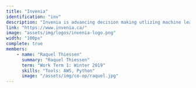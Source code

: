 ```yaml
---
title: "Invenia"
identification: "inv"
description: "Invenia is advancing decision making utlizing machine learning."
link: "https://www.invenia.ca/"
image: "assets/img/logos/invenia-logo.png"
width: "100px"
complete: true
members:
    - name: "Raquel Thiessen"
      summary: "Raquel Thiessen"
      term: "Work Term 1: Winter 2019"
      skills: "Tools: AWS, Python"
      image: "/assets/img/co-op/raquel.jpg"
---
```

